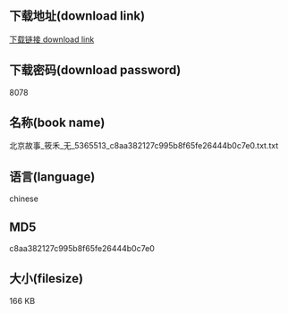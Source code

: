 ## 下载地址(download link)
[下载链接 download link](https://tutu365.netlify.app/?s=%E5%8C%97%E4%BA%AC%E6%95%85%E4%BA%8B_%E7%AD%B1%E7%A6%BE_%E6%97%A0_5365513_c8aa382127c995b8f65fe26444b0c7e0.txt)

## 下载密码(download password)
8078

## 名称(book name)
北京故事_筱禾_无_5365513_c8aa382127c995b8f65fe26444b0c7e0.txt.txt

## 语言(language)
chinese

## MD5
c8aa382127c995b8f65fe26444b0c7e0

## 大小(filesize)
166 KB

